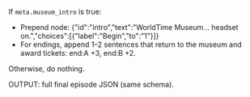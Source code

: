 If `meta.museum_intro` is true:
- Prepend node: {"id":"intro","text":"WorldTime Museum… headset on.","choices":[{"label":"Begin","to":"1"}]}
- For endings, append 1–2 sentences that return to the museum and award tickets: end:A +3, end:B +2.

Otherwise, do nothing.

OUTPUT: full final episode JSON (same schema).

